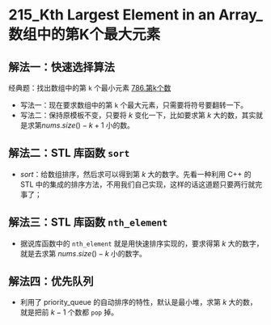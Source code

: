 # 215_Kth Largest Element in an Array_数组中的第K个最大元素

## 解法一：快速选择算法

经典题：找出数组中的第 `k` 个最小元素 [786.第k个数](https://www.acwing.com/activity/content/code/content/537801/)

- 写法一：现在要求数组中的第 `k` 个最大元素，只需要将符号要翻转一下。
- 写法二：保持原模板不变，只要将 $k$ 变化一下，比如要求第 $k$ 大的数，其实就是求第$nums.size() - k + 1$ 小的数。

## 解法二：STL 库函数 `sort`

- $sort$：给数组排序，然后求可以得到第 $k$ 大的数字。先看一种利用 C++ 的 STL 中的集成的排序方法，不用我们自己实现，这样的话这道题只要两行就完事了；

## 解法三：STL 库函数 `nth_element`

- 据说库函数中的 `nth_element` 就是用快速排序实现的，要求得第 $k$ 大的数字，就是去求第 $nums.size() - k$ 小的数字。

## 解法四：优先队列

- 利用了 priority_queue 的自动排序的特性，默认是最小堆，求第 $k$ 大的数，就是把前 $k - 1$ 个数都 `pop` 掉。
